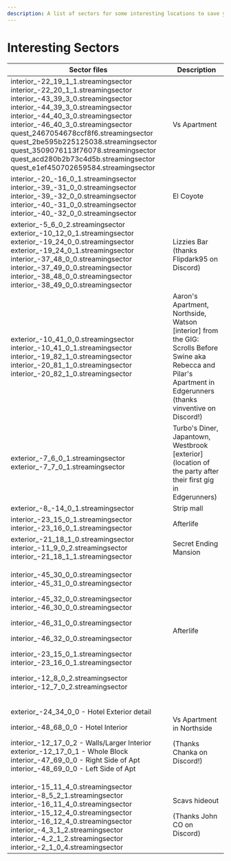 ```yaml
---
description: A list of sectors for some interesting locations to save you hunting for them
---
```


# Interesting Sectors



| Sector files                                                                                                                                                                                                                                                                                                                                                                                                                                             | Description                                                                                                                                                          |
| -------------------------------------------------------------------------------------------------------------------------------------------------------------------------------------------------------------------------------------------------------------------------------------------------------------------------------------------------------------------------------------------------------------------------------------------------------- | -------------------------------------------------------------------------------------------------------------------------------------------------------------------- |
| interior\_-22\_19\_1\_1.streamingsector interior\_-22\_20\_1\_1.streamingsector interior\_-43\_39\_3\_0.streamingsector interior\_-44\_39\_3\_0.streamingsector interior\_-44\_40\_3\_0.streamingsector interior\_-46\_40\_3\_0.streamingsector quest\_2467054678ccf8f6.streamingsector quest\_2be595b225125038.streamingsector quest\_3509076113f76078.streamingsector  quest\_acd280b2b73c4d5b.streamingsector quest\_e1ef450702659584.streamingsector | Vs Apartment                                                                                                                                                         |
| interior\_-20\_-16\_0\_1.streamingsector interior\_-39\_-31\_0\_0.streamingsector interior\_-39\_-32\_0\_0.streamingsector interior\_-40\_-31\_0\_0.streamingsector interior\_-40\_-32\_0\_0.streamingsector                                                                                                                                                                                                                                             | El Coyote                                                                                                                                                            |
| exterior\_-5\_6\_0\_2.streamingsector exterior\_-10\_12\_0\_1.streamingsector exterior\_-19\_24\_0\_0.streamingsector exterior\_-19\_24\_0\_1.streamingsector interior\_-37\_48\_0\_0.streamingsector interior\_-37\_49\_0\_0.streamingsector interior\_-38\_48\_0\_0.streamingsector interior\_-38\_49\_0\_0.streamingsector                                                                                                                            | Lizzies Bar                               (thanks Flipdark95 on Discord)                                                                                             |
| exterior\_-10\_41\_0\_0.streamingsector interior\_-10\_41\_0\_1.streamingsector interior\_-19\_82\_1\_0.streamingsector interior\_-20\_81\_1\_0.streamingsector interior\_-20\_82\_1\_0.streamingsector                                                                                                                                                                                                                                                  | Aaron's Apartment, Northside, Watson \[interior] from the GIG: Scrolls Before Swine aka Rebecca and Pilar's Apartment in Edgerunners (thanks vinventive on Discord!) |
| exterior\_-7\_6\_0\_1.streamingsector exterior\_-7\_7\_0\_1.streamingsector                                                                                                                                                                                                                                                                                                                                                                              | Turbo's Diner, Japantown, Westbrook \[exterior] (location of the party after their first gig in Edgerunners)                                                         |
| exterior\_-8\_-14\_0\_1.streamingsector                                                                                                                                                                                                                                                                                                                                                                                                                  | Strip mall                                                                                                                                                           |
| interior\_-23\_15\_0\_1.streamingsector interior\_-23\_16\_0\_1.streamingsector                                                                                                                                                                                                                                                                                                                                                                          | Afterlife                                                                                                                                                            |
|exterior\_-21\_18\_1\_0.streamingsector interior_-11_9_0_2.streamingsector interior_-21_18_1_1.streamingsector | Secret Ending Mansion
| <p></p><p>interior_-45_30_0_0.streamingsector interior_-45_31_0_0.streamingsector</p><p>interior_-45_32_0_0.streamingsector interior_-46_30_0_0.streamingsector</p><p>interior_-46_31_0_0.streamingsector</p><p>interior_-46_32_0_0.streamingsector </p><p>interior_-23_15_0_1.streamingsector interior_-23_16_0_1.streamingsector</p><p>interior_-12_8_0_2.streamingsector interior_-12_7_0_2.streamingsector</p>                                       | Afterlife                                                                                                                                                                         |
| <p>exterior_-24_34_0_0 - Hotel Exterior detail</p><p>interior_-48_68_0_0 - Hotel Interior  </p><p>interior_-12_17_0_2 - Walls/Larger Interior exterior_-12_17_0_1 - Whole Block interior_-47_69_0_0 - Right Side of Apt  interior_-48_69_0_0 - Left Side of Apt </p>                                                                                                                                                                                     | <p>Vs Apartment in Northside </p><p>(Thanks Chanka on Discord!)</p>                                                                                                               |
| interior\_-15\_11\_4\_0.streamingsector interior\_-8\_5\_2\_1.streamingsector interior\_-16\_11\_4\_0.streamingsector interior\_-15\_12\_4\_0.streamingsector interior\_-16\_12\_4\_0.streamingsector interior\_-4\_3\_1\_2.streamingsector interior\_-4\_2\_1\_2.streamingsector interior\_-2\_1\_0\_4.streamingsector                                                                                                                                  | <p>Scavs hideout</p><p>(Thanks John CO on Discord)</p>                                                                                                                            |


